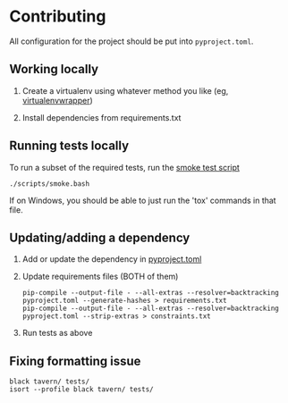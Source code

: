 # Contributing

All configuration for the project should be put into `pyproject.toml`.

## Working locally

1. Create a virtualenv using whatever method you like (eg, [virtualenvwrapper](https://virtualenvwrapper.readthedocs.io/))

1. Install dependencies from requirements.txt

## Running tests locally

To run a subset of the required tests, run the [smoke test script](/scripts/smoke.bash)

    ./scripts/smoke.bash

If on Windows, you should be able to just run the 'tox' commands in that file.

## Updating/adding a dependency

1. Add or update the dependency in [pyproject.toml](/pyproject.toml)

1. Update requirements files (BOTH of them)

       pip-compile --output-file - --all-extras --resolver=backtracking pyproject.toml --generate-hashes > requirements.txt
       pip-compile --output-file - --all-extras --resolver=backtracking pyproject.toml --strip-extras > constraints.txt

1. Run tests as above

## Fixing formatting issue

    black tavern/ tests/
    isort --profile black tavern/ tests/
